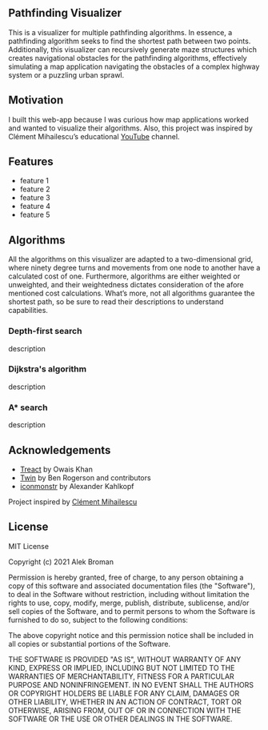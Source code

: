 ## Pathfinding Visualizer

This is a visualizer for multiple pathfinding algorithms. In essence, a pathfinding algorithm seeks to find the shortest path between two points. Additionally, this visualizer can recursively generate maze structures which creates navigational obstacles for the pathfinding algorithms, effectively simulating a map application navigating the obstacles of a complex highway system or a puzzling urban sprawl.

## Motivation

I built this web-app because I was curious how map applications worked and wanted to visualize their algorithms. Also, this project was inspired by Clément Mihailescu’s educational [YouTube](https://www.youtube.com/channel/UCaO6VoaYJv4kS-TQO_M-N_g) channel.

## Features

* feature 1
* feature 2
* feature 3
* feature 4
* feature 5

## Algorithms

All the algorithms on this visualizer are adapted to a two-dimensional grid, where ninety degree turns and movements from one node to another have a calculated cost of one. Furthermore, algorithms are either weighted or unweighted, and their weightedness dictates consideration of the afore mentioned cost calculations. What’s more, not all algorithms guarantee the shortest path, so be sure to read their descriptions to understand capabilities.

### Depth-first search

description

### Dijkstra's algorithm

description

### A* search

description

## Acknowledgements

* [Treact](https://treact.owaiskhan.me) by Owais Khan
* [Twin](https://github.com/ben-rogerson/twin.macro) by Ben Rogerson and contributors
* [iconmonstr](https://iconmonstr.com) by Alexander Kahlkopf

Project inspired by [Clément Mihailescu](https://github.com/clementmihailescu/Pathfinding-Visualizer)

## License

MIT License

Copyright (c) 2021 Alek Broman

Permission is hereby granted, free of charge, to any person obtaining a copy of this software and associated documentation files (the "Software"), to deal in the Software without restriction, including without limitation the rights to use, copy, modify, merge, publish, distribute, sublicense, and/or sell copies of the Software, and to permit persons to whom the Software is furnished to do so, subject to the following conditions:

The above copyright notice and this permission notice shall be included in all copies or substantial portions of the Software.

THE SOFTWARE IS PROVIDED "AS IS", WITHOUT WARRANTY OF ANY KIND, EXPRESS OR IMPLIED, INCLUDING BUT NOT LIMITED TO THE WARRANTIES OF MERCHANTABILITY, FITNESS FOR A PARTICULAR PURPOSE AND NONINFRINGEMENT. IN NO EVENT SHALL THE AUTHORS OR COPYRIGHT HOLDERS BE LIABLE FOR ANY CLAIM, DAMAGES OR OTHER LIABILITY, WHETHER IN AN ACTION OF CONTRACT, TORT OR OTHERWISE, ARISING FROM, OUT OF OR IN CONNECTION WITH THE SOFTWARE OR THE USE OR OTHER DEALINGS IN THE SOFTWARE.
